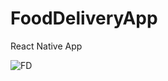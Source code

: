 # FoodDeliveryApp
React Native App 

![FD](https://user-images.githubusercontent.com/80453075/125417547-efaf2e25-7602-4c6e-9de2-2c69973d867e.png)
